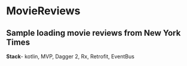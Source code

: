# MovieReviews

## Sample loading movie reviews from New York Times

**Stack**- kotlin, MVP, Dagger 2, Rx, Retrofit, EventBus

